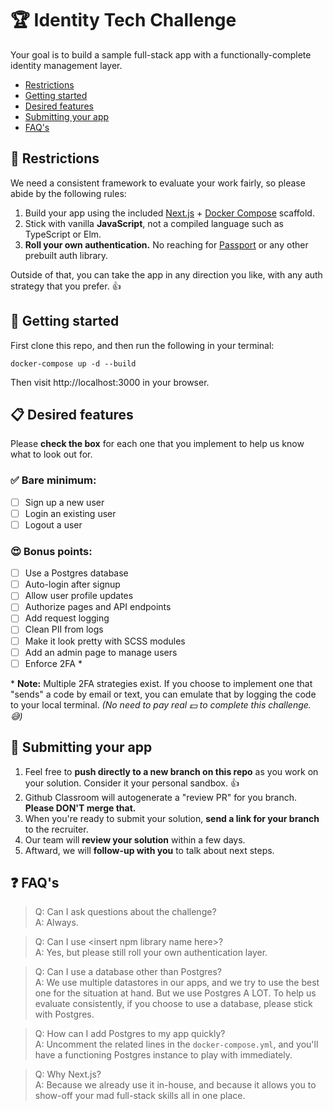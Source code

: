 # :trophy: Identity Tech Challenge

Your goal is to build a sample full-stack app with a functionally-complete identity management layer.

- [Restrictions](#hear_no_evil-restrictions)
- [Getting started](#star2-getting-started)
- [Desired features](#clipboard-desired-features)
- [Submitting your app](#checkered_flag-submitting-your-app)
- [FAQ's](#question-faqs)

## :hear_no_evil: Restrictions

We need a consistent framework to evaluate your work fairly, so please abide by the following rules:

1.  Build your app using the included [Next.js](https://nextjs.org/) + [Docker Compose](https://docs.docker.com/compose/) scaffold.
2.  Stick with vanilla **JavaScript**, not a compiled language such as TypeScript or Elm.
3.  **Roll your own authentication.**  No reaching for [Passport](https://classic.yarnpkg.com/en/package/passport) or any other prebuilt auth library.

Outside of that, you can take the app in any direction you like, with any auth strategy that you prefer. :thumbsup:

## :star2: Getting started

First clone this repo, and then run the following in your terminal:

```
docker-compose up -d --build
```

Then visit http://localhost:3000 in your browser.

## :clipboard: Desired features

Please **check the box** for each one that you implement to help us know what to look out for.

### :white_check_mark: Bare minimum:
- [ ] Sign up a new user
- [ ] Login an existing user
- [ ] Logout a user

### :heart_eyes: Bonus points:
- [ ] Use a Postgres database
- [ ] Auto-login after signup
- [ ] Allow user profile updates
- [ ] Authorize pages and API endpoints
- [ ] Add request logging
- [ ] Clean PII from logs
- [ ] Make it look pretty with SCSS modules
- [ ] Add an admin page to manage users
- [ ] Enforce 2FA *

\* **Note:** Multiple 2FA strategies exist.  If you choose to implement one that "sends" a code by email or text, you can emulate that by logging the code to your local terminal.  _(No need to pay real :dollar: to complete this challenge. :sweat_smile:)_

## :checkered_flag: Submitting your app
1.  Feel free to **push directly to a new branch on this repo** as you work on your solution.  Consider it your personal sandbox. 👍
1.  Github Classroom will autogenerate a "review PR" for you branch.  **Please DON'T merge that.**
1.  When you're ready to submit your solution, **send a link for your branch** to the recruiter.
1.  Our team will **review your solution** within a few days.
1.  Aftward, we will **follow-up with you** to talk about next steps.

## :question: FAQ's

> Q: Can I ask questions about the challenge?<br/>
> A: Always.

> Q: Can I use \<insert npm library name here\>?<br/>
> A: Yes, but please still roll your own authentication layer.

> Q: Can I use a database other than Postgres?<br/>
> A: We use multiple datastores in our apps, and we try to use the best one for the situation at hand.  But we use Postgres A LOT.  To help us evaluate consistently, if you choose to use a database, please stick with Postgres.

> Q: How can I add Postgres to my app quickly?<br/>
> A: Uncomment the related lines in the `docker-compose.yml`, and you'll have a functioning Postgres instance to play with immediately.

> Q: Why Next.js?<br/>
> A: Because we already use it in-house, and because it allows you to show-off your mad full-stack skills all in one place.
